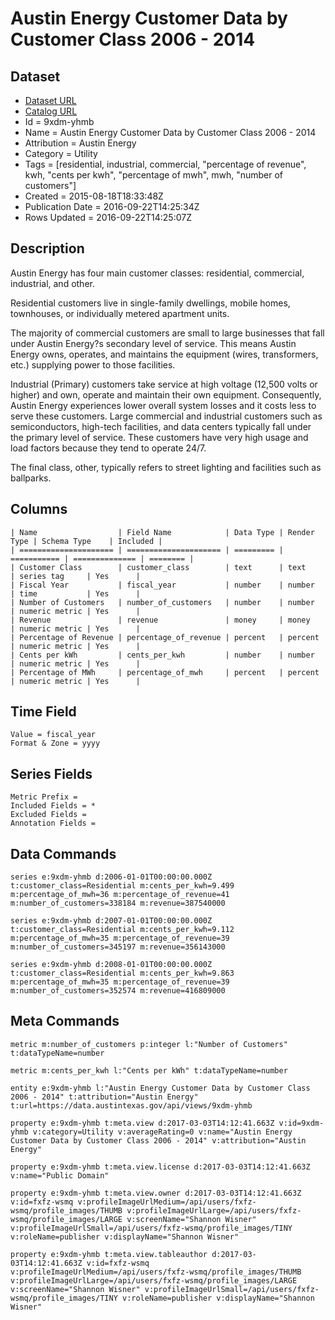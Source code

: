 # Austin Energy Customer Data by Customer Class 2006 - 2014

## Dataset

* [Dataset URL](https://data.austintexas.gov/api/views/9xdm-yhmb/rows.json?accessType=DOWNLOAD)
* [Catalog URL](https://catalog.data.gov/dataset/austin-energy-customer-data-by-customer-class)
* Id = 9xdm-yhmb
* Name = Austin Energy Customer Data by Customer Class 2006 - 2014
* Attribution = Austin Energy
* Category = Utility
* Tags = [residential, industrial, commercial, "percentage of revenue", kwh, "cents per kwh", "percentage of mwh", mwh, "number of customers"]
* Created = 2015-08-18T18:33:48Z
* Publication Date = 2016-09-22T14:25:34Z
* Rows Updated = 2016-09-22T14:25:07Z

## Description

Austin Energy has four main customer classes: residential, commercial, industrial, and other. 

Residential customers live in single-family dwellings, mobile homes, townhouses, or individually metered apartment units. 

The majority of commercial customers are small to large businesses that fall under Austin Energy?s secondary level of service. This means Austin Energy owns, operates, and maintains the equipment (wires, transformers, etc.) supplying power to those facilities. 

Industrial (Primary) customers take service at high voltage (12,500 volts or higher) and own, operate and maintain their own equipment. Consequently, Austin Energy experiences lower overall system losses and it costs less to serve these customers. Large commercial and industrial customers such as semiconductors, high-tech facilities, and data centers typically fall under the primary level of service. These customers have very high usage and load factors because they tend to operate 24/7. 

The final class, other, typically refers to street lighting and facilities such as ballparks.

## Columns

```ls
| Name                  | Field Name            | Data Type | Render Type | Schema Type    | Included | 
| ===================== | ===================== | ========= | =========== | ============== | ======== | 
| Customer Class        | customer_class        | text      | text        | series tag     | Yes      | 
| Fiscal Year           | fiscal_year           | number    | number      | time           | Yes      | 
| Number of Customers   | number_of_customers   | number    | number      | numeric metric | Yes      | 
| Revenue               | revenue               | money     | money       | numeric metric | Yes      | 
| Percentage of Revenue | percentage_of_revenue | percent   | percent     | numeric metric | Yes      | 
| Cents per kWh         | cents_per_kwh         | number    | number      | numeric metric | Yes      | 
| Percentage of MWh     | percentage_of_mwh     | percent   | percent     | numeric metric | Yes      | 
```

## Time Field

```ls
Value = fiscal_year
Format & Zone = yyyy
```

## Series Fields

```ls
Metric Prefix = 
Included Fields = *
Excluded Fields = 
Annotation Fields = 
```

## Data Commands

```ls
series e:9xdm-yhmb d:2006-01-01T00:00:00.000Z t:customer_class=Residential m:cents_per_kwh=9.499 m:percentage_of_mwh=36 m:percentage_of_revenue=41 m:number_of_customers=338184 m:revenue=387540000

series e:9xdm-yhmb d:2007-01-01T00:00:00.000Z t:customer_class=Residential m:cents_per_kwh=9.112 m:percentage_of_mwh=35 m:percentage_of_revenue=39 m:number_of_customers=345197 m:revenue=356143000

series e:9xdm-yhmb d:2008-01-01T00:00:00.000Z t:customer_class=Residential m:cents_per_kwh=9.863 m:percentage_of_mwh=35 m:percentage_of_revenue=39 m:number_of_customers=352574 m:revenue=416809000
```

## Meta Commands

```ls
metric m:number_of_customers p:integer l:"Number of Customers" t:dataTypeName=number

metric m:cents_per_kwh l:"Cents per kWh" t:dataTypeName=number

entity e:9xdm-yhmb l:"Austin Energy Customer Data by Customer Class 2006 - 2014" t:attribution="Austin Energy" t:url=https://data.austintexas.gov/api/views/9xdm-yhmb

property e:9xdm-yhmb t:meta.view d:2017-03-03T14:12:41.663Z v:id=9xdm-yhmb v:category=Utility v:averageRating=0 v:name="Austin Energy Customer Data by Customer Class 2006 - 2014" v:attribution="Austin Energy"

property e:9xdm-yhmb t:meta.view.license d:2017-03-03T14:12:41.663Z v:name="Public Domain"

property e:9xdm-yhmb t:meta.view.owner d:2017-03-03T14:12:41.663Z v:id=fxfz-wsmq v:profileImageUrlMedium=/api/users/fxfz-wsmq/profile_images/THUMB v:profileImageUrlLarge=/api/users/fxfz-wsmq/profile_images/LARGE v:screenName="Shannon Wisner" v:profileImageUrlSmall=/api/users/fxfz-wsmq/profile_images/TINY v:roleName=publisher v:displayName="Shannon Wisner"

property e:9xdm-yhmb t:meta.view.tableauthor d:2017-03-03T14:12:41.663Z v:id=fxfz-wsmq v:profileImageUrlMedium=/api/users/fxfz-wsmq/profile_images/THUMB v:profileImageUrlLarge=/api/users/fxfz-wsmq/profile_images/LARGE v:screenName="Shannon Wisner" v:profileImageUrlSmall=/api/users/fxfz-wsmq/profile_images/TINY v:roleName=publisher v:displayName="Shannon Wisner"
```